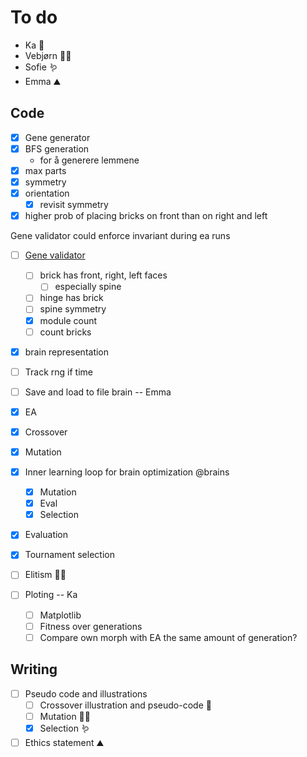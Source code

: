 # To do

- Ka 🌱
- Vebjørn 🐻‍❄️
- Sofie 🪱
- Emma ⛰️

## Code

- [x] Gene generator
 - [x] BFS generation
   - for å generere lemmene
 - [x] max parts 
 - [x] symmetry 
 - [x] orientation
   - [x] revisit symmetry
- [x] higher prob of placing bricks on front than on right and left

Gene validator could enforce invariant during ea runs

- [ ] [Gene validator](./gene_validator.py) 
  - [ ] brick has front, right, left faces
    - [ ] especially spine
  - [ ] hinge has brick
  - [ ] spine symmetry
  - [x] module count
  - [ ] count bricks

- [x] brain representation
- [ ] Track rng if time
- [ ] Save and load to file brain -- Emma

- [x] EA
 - [x] Crossover
 - [x] Mutation
 - [x] Inner learning loop for brain optimization @brains
   - [x] Mutation
   - [x] Eval
   - [x] Selection
 - [x] Evaluation
 - [x] Tournament selection
 - [ ] Elitism 🐻‍❄️

- [ ] Ploting -- Ka <!-- started class in EA.py -->
  - [ ] Matplotlib
  - [ ] Fitness over generations
  - [ ] Compare own morph with EA the same amount of generation?

## Writing

- [ ] Pseudo code and illustrations
  - [ ] Crossover illustration and pseudo-code 🌱
  - [ ] Mutation 🐻‍❄️
  - [x] Selection 🪱
- [ ] Ethics statement ⛰️
